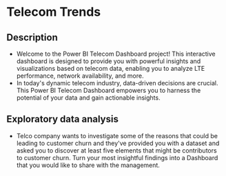 # Telecom Trends
## Description
- Welcome to the Power BI Telecom Dashboard project! This interactive dashboard is designed to provide you with powerful insights and visualizations based on telecom data, enabling you to analyze LTE performance, network availability, and more. 
- In today's dynamic telecom industry, data-driven decisions are crucial. This Power BI Telecom Dashboard empowers you to harness the potential of your data and gain actionable insights.

## Exploratory data analysis
- Telco company wants to investigate some of the reasons that could be leading to customer churn and they've provided you with a dataset and asked you to discover at least five elements that might be contributors to customer churn. 
Turn your most insightful findings into a Dashboard that you would like to share with the management. 
